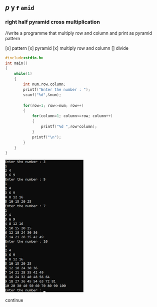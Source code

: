 <!-- Markdown Tutorial-->

_p_ __y__ ~~r~~ `amid`
---

### right half pyramid cross multiplication

//write a programme that multiply row and column and print as pyramid pattern

[x] pattern
[x] pyramid
[x] multiply row and column
[] divide

```c
#include<stdio.h>
int main()
{
    while(1)
    {
        int num,row,column;
        printf("Enter the number : ");
        scanf("%d",&num);

        for(row=1; row<=num; row++)
        {
            for(column=1; column<=row; column++)
            {
                printf("%d ",row*column);
            }
            printf("\n");
        }
    }
}
```  
<!--![Demo](./images/multiplicationpyramid.png)-->

<img src="./images/multiplicationpyramid.png" width="250" title="demo"/>

continue